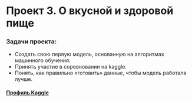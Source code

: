 # Проект 3. О вкусной и здоровой пище
### Задачи проекта:
- Cоздать свою первую модель, основанную на алгоритмах машинного обучения.
- Принять участие в соревновании на kaggle.
- Понять, как правильно «готовить» данные, чтобы модель работала лучше.
#### [Профиль Kaggle](https://www.kaggle.com/phxphxphx)
